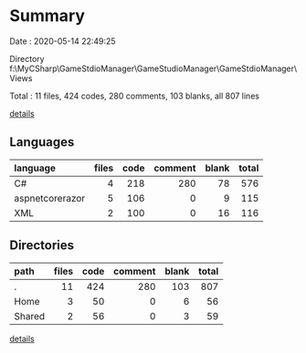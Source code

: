 # Summary

Date : 2020-05-14 22:49:25

Directory f:\MyCSharp\GameStdioManager\GameStudioManager\GameStdioManager\Views

Total : 11 files,  424 codes, 280 comments, 103 blanks, all 807 lines

[details](details.md)

## Languages
| language | files | code | comment | blank | total |
| :--- | ---: | ---: | ---: | ---: | ---: |
| C# | 4 | 218 | 280 | 78 | 576 |
| aspnetcorerazor | 5 | 106 | 0 | 9 | 115 |
| XML | 2 | 100 | 0 | 16 | 116 |

## Directories
| path | files | code | comment | blank | total |
| :--- | ---: | ---: | ---: | ---: | ---: |
| . | 11 | 424 | 280 | 103 | 807 |
| Home | 3 | 50 | 0 | 6 | 56 |
| Shared | 2 | 56 | 0 | 3 | 59 |

[details](details.md)